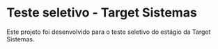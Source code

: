 # Teste seletivo - Target Sistemas

Este projeto foi desenvolvido para o teste seletivo do estágio da Target Sistemas.